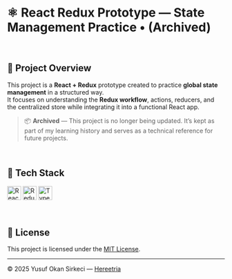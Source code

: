 # ⚛️ React Redux Prototype — State Management Practice • (Archived)

<br>

## 📌 Project Overview

This project is a **React + Redux** prototype created to practice **global state management** in a structured way.  
It focuses on understanding the **Redux workflow**, actions, reducers, and the centralized store while integrating it into a functional React app.  
> 📦 **Archived** — This project is no longer being updated. It’s kept as part of my learning history and serves as a technical reference for future projects.

<br>

## 🧰 Tech Stack

<p>
  <img src="https://img.shields.io/badge/React-20232A?style=for-the-badge&logo=react&logoColor=61DAFB" alt="React Badge" height="32" />
  <img src="https://img.shields.io/badge/Redux-764ABC?style=for-the-badge&logo=redux&logoColor=white" alt="Redux Badge" height="32" />
  <img src="https://img.shields.io/badge/TypeScript-3178C6?style=for-the-badge&logo=typescript&logoColor=white" alt="TypeScript Badge" height="32" />
</p>

<br>

## 📜 License
This project is licensed under the [MIT License](./LICENSE).

---

© 2025 Yusuf Okan Sirkeci — [Hereetria](https://github.com/Hereetria)
